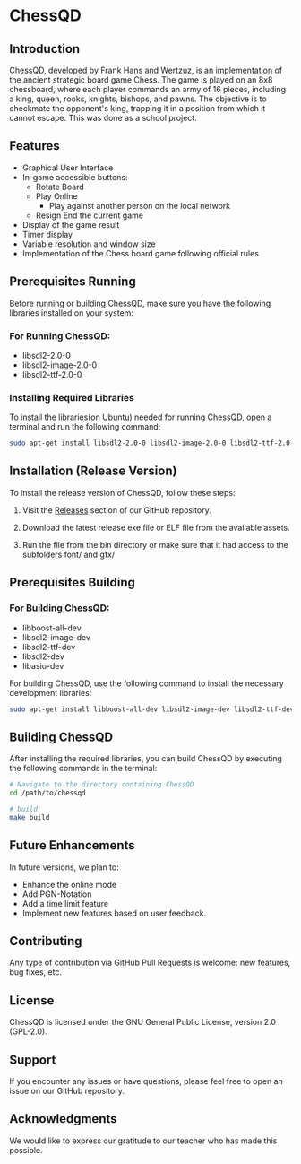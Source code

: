 # ChessQD

## Introduction

ChessQD, developed by Frank Hans and Wertzuz, is an implementation of the ancient strategic board game Chess. The game is played on an 8x8 chessboard, where each player commands an army of 16 pieces, including a king, queen, rooks, knights, bishops, and pawns. The objective is to checkmate the opponent's king, trapping it in a position from which it cannot escape. This was done as a school project.

## Features

- Graphical User Interface
- In-game accessible buttons:
  - Rotate Board
  - Play Online
    - Play against another person on the local network
  - Resign
    End the current game
- Display of the game result
- Timer display
- Variable resolution and window size
- Implementation of the Chess board game following official rules


## Prerequisites Running

Before running or building ChessQD, make sure you have the following libraries installed on your system:

### For Running ChessQD:

- libsdl2-2.0-0
- libsdl2-image-2.0-0
- libsdl2-ttf-2.0-0

### Installing Required Libraries

To install the libraries(on Ubuntu) needed for running ChessQD, open a terminal and run the following command:

```bash
sudo apt-get install libsdl2-2.0-0 libsdl2-image-2.0-0 libsdl2-ttf-2.0-0
```

## Installation (Release Version)

To install the release version of ChessQD, follow these steps:

1. Visit the [Releases](https://github.com/Hckerx/ChessQD/releases) section of our GitHub repository.

2. Download the latest release exe file or ELF file from the available assets.

3. Run the file from the bin directory or make sure that it had access to the subfolders font/ and gfx/


## Prerequisites Building

### For Building ChessQD:

- libboost-all-dev
- libsdl2-image-dev
- libsdl2-ttf-dev
- libsdl2-dev
- libasio-dev


For building ChessQD, use the following command to install the necessary development libraries:

```bash
sudo apt-get install libboost-all-dev libsdl2-image-dev libsdl2-ttf-dev libsdl2-dev libasio-dev
```

## Building ChessQD

After installing the required libraries, you can build ChessQD by executing the following commands in the terminal:

```bash
# Navigate to the directory containing ChessQD
cd /path/to/chessqd

# build
make build
```


## Future Enhancements

In future versions, we plan to:

- Enhance the online mode
- Add PGN-Notation
- Add a time limit feature
- Implement new features based on user feedback.

## Contributing

Any type of contribution via GitHub Pull Requests is welcome: new features, bug fixes, etc.

## License

ChessQD is licensed under the GNU General Public License, version 2.0 (GPL-2.0).

## Support

If you encounter any issues or have questions, please feel free to open an issue on our GitHub repository.

## Acknowledgments

We would like to express our gratitude to our teacher who has made this possible.
